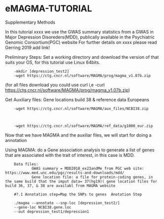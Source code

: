 # eMAGMA-TUTORIAL
Supplementary Methods

In this tutorial  xxxx
we use the GWAS summary statistics from a GWAS in Major Depression Disoreders(MDD), publically available in the Psychiatric Genomic Consortium(PGC) website
For further details on xxxx please read Gerring 2019 add link!

Preliminary Steps:
Set a working directory and download the version of that suits your OS, for this tutorial use Linux 64bits.

        -mkdir [depression_test2]
        -wget https://ctg.cncr.nl/software/MAGMA/prog/magma_v1.07b.zip
(for all files download you could use curl i,e
        -curl https://ctg.cncr.nl/software/MAGMA/prog/magma_v1.07b.zip)

Get Auxiliary files: Gene locations build 38 & reference data Europeans

        -wget https://ctg.cncr.nl/software/MAGMA/aux_files/NCBI38.zip



        -wget https://ctg.cncr.nl/software/MAGMA/ref_data/g1000_eur.zip


 Now that we have MAGMA and the auxiliar files, we will start for doing a
annotation


Using MAGMA: do a Gene association analysis to generate a list of genes that are associated with the trait of interest, in this case is MDD.

        Data files:
                GWAS summary = MDD2018_ex23andMe from PGC web site: https://www.med.unc.edu/pgc/results-and-downloads/mdd/
                Gene location file: a file for protein-coding genes, in the same build that the imput data= 37(hg19)( gene location files for build 36, 37, & 38 are availabl from MAGMA website

        #?.1 Annotation step=Map the SNPs to genes  Anotation Step

        ./magma --annotate --snp-loc [depression_test2/]
        --gene-loc NCBI38.gene.loc
        --out depression_test1/depression1

